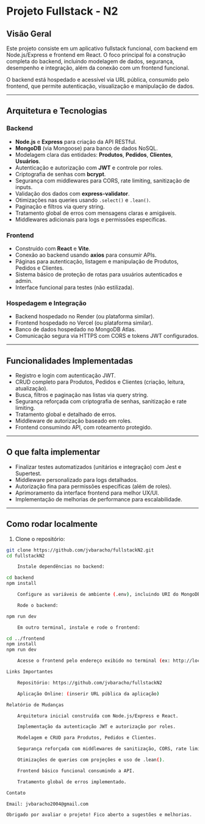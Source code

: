 # Projeto Fullstack - N2

## Visão Geral

Este projeto consiste em um aplicativo fullstack funcional, com backend em Node.js/Express e frontend em React. O foco principal foi a construção completa do backend, incluindo modelagem de dados, segurança, desempenho e integração, além da conexão com um frontend funcional.

O backend está hospedado e acessível via URL pública, consumido pelo frontend, que permite autenticação, visualização e manipulação de dados.

---

## Arquitetura e Tecnologias

### Backend

- **Node.js** e **Express** para criação da API RESTful.
- **MongoDB** (via Mongoose) para banco de dados NoSQL.
- Modelagem clara das entidades: **Produtos**, **Pedidos**, **Clientes**, **Usuários**.
- Autenticação e autorização com **JWT** e controle por roles.
- Criptografia de senhas com **bcrypt**.
- Segurança com middlewares para CORS, rate limiting, sanitização de inputs.
- Validação dos dados com **express-validator**.
- Otimizações nas queries usando `.select()` e `.lean()`.
- Paginação e filtros via query string.
- Tratamento global de erros com mensagens claras e amigáveis.
- Middlewares adicionais para logs e permissões específicas.

### Frontend

- Construído com **React** e **Vite**.
- Conexão ao backend usando **axios** para consumir APIs.
- Páginas para autenticação, listagem e manipulação de Produtos, Pedidos e Clientes.
- Sistema básico de proteção de rotas para usuários autenticados e admin.
- Interface funcional para testes (não estilizada).

### Hospedagem e Integração

- Backend hospedado no Render (ou plataforma similar).
- Frontend hospedado no Vercel (ou plataforma similar).
- Banco de dados hospedado no MongoDB Atlas.
- Comunicação segura via HTTPS com CORS e tokens JWT configurados.

---

## Funcionalidades Implementadas

- Registro e login com autenticação JWT.
- CRUD completo para Produtos, Pedidos e Clientes (criação, leitura, atualização).
- Busca, filtros e paginação nas listas via query string.
- Segurança reforçada com criptografia de senhas, sanitização e rate limiting.
- Tratamento global e detalhado de erros.
- Middleware de autorização baseado em roles.
- Frontend consumindo API, com roteamento protegido.

---

## O que falta implementar

- Finalizar testes automatizados (unitários e integração) com Jest e Supertest.
- Middleware personalizado para logs detalhados.
- Autorização fina para permissões específicas (além de roles).
- Aprimoramento da interface frontend para melhor UX/UI.
- Implementação de melhorias de performance para escalabilidade.

---

## Como rodar localmente

1. Clone o repositório:

```bash
git clone https://github.com/jvbaracho/fullstackN2.git
cd fullstackN2

    Instale dependências no backend:

cd backend
npm install

    Configure as variáveis de ambiente (.env), incluindo URI do MongoDB, segredo JWT, etc.

    Rode o backend:

npm run dev

    Em outro terminal, instale e rode o frontend:

cd ../frontend
npm install
npm run dev

    Acesse o frontend pelo endereço exibido no terminal (ex: http://localhost:3000).

Links Importantes

    Repositório: https://github.com/jvbaracho/fullstackN2

    Aplicação Online: (inserir URL pública da aplicação)

Relatório de Mudanças

    Arquitetura inicial construída com Node.js/Express e React.

    Implementação da autenticação JWT e autorização por roles.

    Modelagem e CRUD para Produtos, Pedidos e Clientes.

    Segurança reforçada com middlewares de sanitização, CORS, rate limiting.

    Otimizações de queries com projeções e uso de .lean().

    Frontend básico funcional consumindo a API.

    Tratamento global de erros implementado.

Contato

Email: jvbaracho2004@gmail.com

Obrigado por avaliar o projeto! Fico aberto a sugestões e melhorias.
